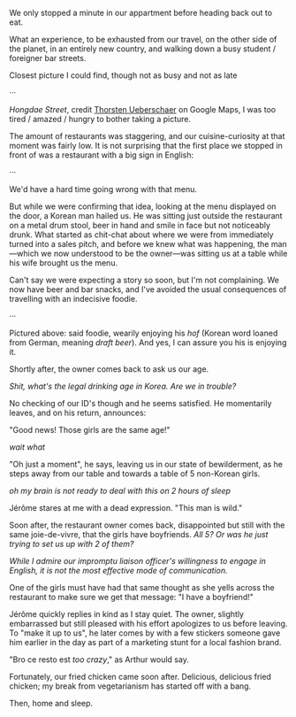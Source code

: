 We only stopped a minute in our appartment before heading back out to eat.

What an experience, to be exhausted from our travel, on the other side of the planet, in an entirely new country, and walking down a busy student / foreigner bar streets.

Closest picture I could find, though not as busy and not as late

···

_Hongdae Street_, credit [Thorsten Ueberschaer](https://maps.google.com/maps/contrib/110816208639626133562) on Google Maps, I was too tired / amazed / hungry to bother taking a picture.

The amount of restaurants was staggering, and our cuisine-curiosity at that moment was fairly low. It is not surprising that the first place we stopped in front of was a restaurant with a big sign in English:

···

We'd have a hard time going wrong with that menu.

But while we were confirming that idea, looking at the menu displayed on the door, a Korean man hailed us. He was sitting just outside the restaurant on a metal drum stool, beer in hand and smile in face but not noticeably drunk. What started as chit-chat about where we were from immediately turned into a sales pitch, and before we knew what was happening, the man—which we now understood to be the owner—was sitting us at a table while his wife brought us the menu.

Can't say we were expecting a story so soon, but I'm not complaining. We now have beer and bar snacks, and I've avoided the usual consequences of travelling with an indecisive foodie.

···

Pictured above: said foodie, wearily enjoying his _hof_ (Korean word loaned from German, meaning _draft beer_). And yes, I can assure you his is enjoying it.

Shortly after, the owner comes back to ask us our age.

*Shit, what's the legal drinking age in Korea. Are we in trouble?*

No checking of our ID's though and he seems satisfied. He momentarily leaves, and on his return, announces:

"Good news! Those girls are the same age!" 

*wait what*

"Oh just a moment", he says, leaving us in our state of bewilderment, as he steps away from our table and towards a table of 5 non-Korean girls.

*oh my brain is not ready to deal with this on 2 hours of sleep*

Jérôme stares at me with a dead expression. "This man is wild."

Soon after, the restaurant owner comes back, disappointed but still with the same joie-de-vivre, that the girls have boyfriends. *All 5? Or was he just trying to set us up with 2 of them?*

*While I admire our impromptu liaison officer's willingness to engage in English, it is not the most effective mode of communication.*

One of the girls must have had that same thought as she yells across the restaurant to make sure we get that message: "I have a boyfriend!"

Jérôme quickly replies in kind as I stay quiet. The owner, slightly embarrassed but still pleased with his effort apologizes to us before leaving. To "make it up to us", he later comes by with a few stickers someone gave him earlier in the day as part of a marketing stunt for a local fashion brand.

"Bro ce resto est *too crazy*," as Arthur would say.

Fortunately, our fried chicken came soon after. Delicious, delicious fried chicken; my break from vegetarianism has started off with a bang.

Then, home and sleep.